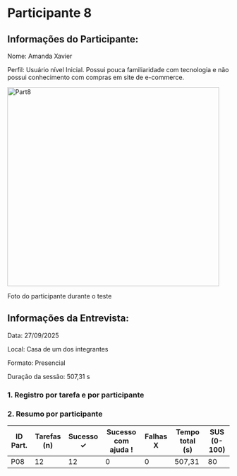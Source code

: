 # Participante 8

## Informações do Participante:
Nome: Amanda Xavier

Perfil: Usuário nível Inicial. Possui pouca familiaridade com tecnologia e não possui conhecimento com compras em site de e-commerce. 

<img width="480" height="450" alt="Part8" src="https://github.com/user-attachments/assets/80aa00a6-7846-428a-997e-d905abe73789" />

Foto do participante durante o teste

## Informações da Entrevista: 

Data: 27/09/2025

Local: Casa de um dos integrantes

Formato: Presencial 

Duração da sessão: 507,31 s

### 1. Registro por tarefa e por participante

### 2. Resumo por participante
| ID Part. | Tarefas (n) | Sucesso ✓ | Sucesso com ajuda ! | Falhas X | Tempo total (s) | SUS (0-100) |
|----------|-------------|-----------|---------------------|----------|-----------------|-------------|
| P08      | 12          | 12         | 0                   | 0        | 507,31            | 80       |
